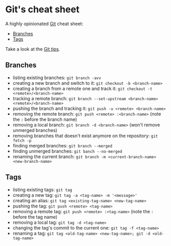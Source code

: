 # Git's cheat sheet

A highly opinionated [Git](http://git-scm.com/) cheat sheet:

* [Branches](#branches)
* [Tags](#tags)

Take a look at the [Git tips](../git/tips.md).

## Branches

* listing existing branches: `git branch -avv`
* creating a new branch and switch to it: `git checkout -b <branch-name>`
* creating a branch from a remote one and track it: `git checkout -t <remote>/<branch-name>`
* tracking a remote branch: `git branch --set-upstream <branch-name> <remote>/<branch-name>`
* pushing the branch and tracking it: `git push -u <remote> <branch-name>`
* removing the remote branch: `git push <remote> :<branch-name>` (note the `:` before the branch name)
* removing a local branch: `git branch -d <branch-name>` (won't remove unmerged branches)
* removing branches that doesn't exist anymore on the repository: `git fetch -p`
* finding merged branches: `git branch --merged`
* finding unmerged branches: `git banch --no-merged`
* renaming the current branch: `git branch -m <current-branch-name> <new-branch-name>`

## Tags

* listing existing tags: `git tag`
* creating a new tag: `git tag -a <tag-name> -m '<message>'`
* creating an alias: `git tag <existing-tag-name> <new-tag-name>`
* pushing the tag: `git push <remote> <tag-name>`
* removing a remote tag: `git push <remote> :<tag-name>` (note the `:` before the tag name)
* removing a local tag: `git tag -d <tag-name>`
* changing the tag's commit to the current one: `git tag -f <tag-name>`
* renaming a tag: `git tag <old-tag-name> <new-tag-name>; git -d <old-tag-name>`
